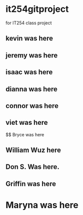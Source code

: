# it254gitproject
for IT254 class project

## kevin was here
## jeremy was here
## isaac was here
## dianna was here
## connor was here
## viet was here
$$ Bryce was here
## William Wuz here
## Don S. Was here.
## Griffin was here
# Maryna was here